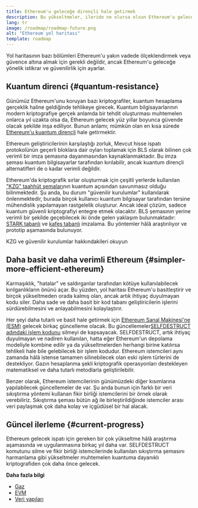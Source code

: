 ```yaml
---
title: Ethereum'u geleceğe dirençli hale getirmek
description: Bu yükseltmeler, ileride ne olursa olsun Ethereum'u gelecek için esnek, merkeziyetsiz temel katman olarak sağlamlaştırıyor.
lang: tr
image: /roadmap/roadmap-future.png
alt: "Ethereum yol haritası"
template: roadmap
---
```


Yol haritasının bazı bölümleri Ethereum'u yakın vadede ölçeklendirmek veya güvence altına almak için gerekli değildir, ancak Ethereum'u geleceğe yönelik istikrar ve güvenilirlik için ayarlar.

## Kuantum direnci \{#quantum-resistance}

Günümüz Ethereum'unu koruyan bazı kriptografiler, kuantum hesaplama gerçeklik haline geldiğinde tehlikeye girecek. Kuantum bilgisayarlarının modern kriptografiye gerçek anlamda bir tehdit oluşturması muhtemelen onlarca yıl uzakta olsa da, Ethereum gelecek yüz yıllar boyunca güvende olacak şekilde inşa ediliyor. Bunun anlamı; mümkün olan en kısa sürede [ Ethereum'u kuantum dirençli](https://consensys.net/blog/developers/how-will-quantum-supremacy-affect-blockchain/) hale getirmektir.

Ethereum geliştiricilerinin karşılaştığı zorluk, Mevcut hisse ispatı protokolünün geçerli bloklara dair oyları toplamak için BLS olarak bilinen çok verimli bir imza şemasına dayanmasından kaynaklanmaktadır. Bu imza şeması kuantum bilgisayarlar tarafından kırılabilir, ancak kuantum dirençli alternatifleri de o kadar verimli değildir.

Ethereum'da kriptografik sırlar oluşturmak için çeşitli yerlerde kullanılan ["KZG" taahhüt şemaları](/roadmap/danksharding/#what-is-kzg)nın kuantum açısından savunmasız olduğu bilinmektedir. Şu anda, bu durum "güvenilir kurulumlar" kullanılarak önlenmektedir, burada birçok kullanıcı kuantum bilgisayar tarafından tersine mühendislik yapılamayan rastgelelik oluşturur. Ancak ideal çözüm, sadece kuantum güvenli kriptografiyi entegre etmek olacaktır. BLS şemasının yerine verimli bir şekilde geçebilecek iki önde gelen yaklaşım bulunmaktadır: [STARK tabanlı](https://hackmd.io/@vbuterin/stark_aggregation) ve [kafes tabanlı](https://medium.com/asecuritysite-when-bob-met-alice/so-what-is-lattice-encryption-326ac66e3175) imzalama. Bu yöntemler hâlâ araştırılıyor ve prototip aşamasında bulunuyor.

<ButtonLink variant="outline-color" to="/roadmap/danksharding#what-is-kzg"> KZG ve güvenilir kurulumlar hakkındakileri okuyun</ButtonLink>

## Daha basit ve daha verimli Ethereum \{#simpler-more-efficient-ethereum}

Karmaşıklık, "hatalar" ve saldırganlar tarafından kötüye kullanılabilecek kırılganlıkların önünü açar. Bu yüzden, yol haritası Ethereum'u basitleştirir ve birçok yükseltmeden orada kalmış olan, ancak artık ihtiyaç duyulmayan kodu siler. Daha sade ve daha basit bir kod tabanı geliştiricilerin işlerini sürdürebilmesini ve anlayabilmesini kolaylaştırır.

Her şeyi daha tutarlı ve basit hale getirmek için [Ethereum Sanal Makinesi'ne (ESM)](/developers/docs/evm) gelecek birkaç güncelleme olacak. Bu güncellemeler[SELFDESTRUCT adındaki işlem kodunu](https://hackmd.io/@vbuterin/selfdestruct) silmeyi de kapsayacak. SELFDESTRUCT, artık ihtiyaç duyulmayan ve nadiren kullanılan, hatta eğer Ethereum'un depolama modeliyle kombine edilir ya da yükseltmelerden herhangi birine katılırsa tehlikeli hale bile gelebilecek bir işlem kodudur. Ethereum istemcileri aynı zamanda hâlâ istense tamamen silinebilecek olan eski işlem türlerini de destekliyor. Gazın hesaplanma şekli kriptografik operasyonları destekleyen matematiksel ve daha tutarlı metodlarla geliştirilebilir.

Benzer olarak, Ethereum istemcilerinin günümüzdeki diğer kısımlarına yapılabilecek güncellemeler de var. Şu anda bunun için farklı bir veri sıkıştırma yöntemi kullanan fikir birliği istemcilerini bir örnek olarak verebiliriz. Sıkıştırma şeması bütün ağ ile birleştirildiğinde istemciler arası veri paylaşmak çok daha kolay ve içgüdüsel bir hal alacak.

## Güncel ilerleme \{#current-progress}

Ethereum gelecek ispatı için gereken bir çok yükseltme hâlâ araştırma aşamasında ve uygulanmasına birkaç yıl daha var. SELFDESTRUCT komutunu silme ve fikir birliği istemcilerinde kullanılan sıkıştırma şemasını harmanlama gibi yükseltmeler muhtemelen kuantuma dayanıklı kriptografiden çok daha önce gelecek.

**Daha fazla bilgi**

- [Gaz](/developers/docs/gas)
- [EVM](/developers/docs/evm)
- [Veri yapıları](/developers/docs/data-structures-and-encoding)
